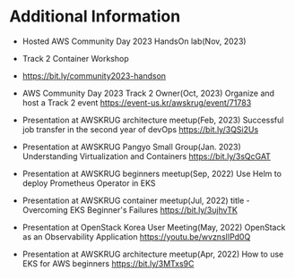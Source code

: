 # Additional Information

- Hosted AWS Community Day 2023 HandsOn lab(Nov, 2023)
 - Track 2 Container Workshop
 - https://bit.ly/community2023-handson

- AWS Community Day 2023 Track 2 Owner(Oct, 2023)
Organize and host a Track 2 event
https://event-us.kr/awskrug/event/71783

- Presentation at AWSKRUG architecture meetup(Feb, 2023)
Successful job transfer in the second year of devOps
https://bit.ly/3QSi2Us

- Presentation at AWSKRUG Pangyo Small Group(Jan. 2023)
Understanding Virtualization and Containers
https://bit.ly/3sQcGAT

- Presentation at AWSKRUG beginners meetup(Sep, 2022)
Use Helm to deploy Prometheus Operator in EKS

- Presentation at AWSKRUG container meetup(Jul, 2022)
title - Overcoming EKS Beginner's Failures
https://bit.ly/3ujhvTK

- Presentation at OpenStack Korea User Meeting(May, 2022)
OpenStack as an Observability Application
https://youtu.be/wvznslIPd0Q

- Presentation at AWSKRUG architecture meetup(Apr, 2022)
How to use EKS for AWS beginners
https://bit.ly/3MTxs9C
